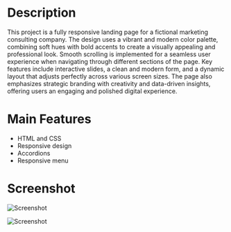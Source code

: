# Description

This project is a fully responsive landing page for a fictional marketing consulting company. The design uses a vibrant and modern color palette, combining soft hues with bold 
accents to create a visually appealing and professional look. Smooth scrolling is implemented for a seamless user experience when navigating through different sections of the page. 
Key features include interactive slides, a clean and modern form, and a dynamic layout that adjusts perfectly across various screen sizes. The page also emphasizes strategic branding 
with creativity and data-driven insights, offering users an engaging and polished digital experience.

# Main Features 
- HTML and CSS
- Responsive design
- Accordions
- Responsive menu

# Screenshot

![Screenshot](./screenshot/img1)

![Screenshot](./screenshot/img2)
